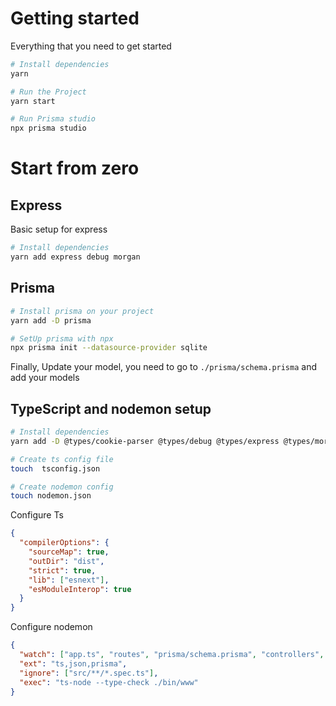 # Getting started
Everything that you need to get started
```bash
# Install dependencies
yarn

# Run the Project
yarn start

# Run Prisma studio
npx prisma studio
```

# Start from zero

## Express
Basic setup for express
```bash
# Install dependencies
yarn add express debug morgan
```

## Prisma
```bash
# Install prisma on your project
yarn add -D prisma
```

```bash
# SetUp prisma with npx
npx prisma init --datasource-provider sqlite
```

Finally, Update your model, you need to go to `./prisma/schema.prisma` and add your models

## TypeScript and nodemon setup
```bash
# Install dependencies
yarn add -D @types/cookie-parser @types/debug @types/express @types/morgan @types/node ts-node typescript

# Create ts config file
touch  tsconfig.json

# Create nodemon config
touch nodemon.json
```

Configure Ts
```json
{
  "compilerOptions": {
    "sourceMap": true,
    "outDir": "dist",
    "strict": true,
    "lib": ["esnext"],
    "esModuleInterop": true
  }
}
```

Configure nodemon
```json
{
  "watch": ["app.ts", "routes", "prisma/schema.prisma", "controllers", "nodemon.js"],
  "ext": "ts,json,prisma",
  "ignore": ["src/**/*.spec.ts"],
  "exec": "ts-node --type-check ./bin/www"
}
```

